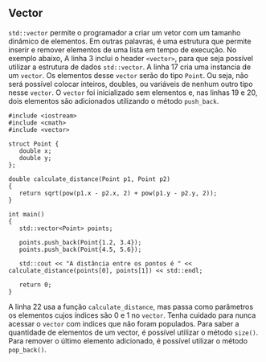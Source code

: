 ## Vector

`std::vector` permite o programador a criar um vetor com um tamanho dinâmico de elementos. Em outras palavras, é uma estrutura que permite inserir e remover elementos de uma lista em tempo de execução. No exemplo abaixo, A linha 3 inclui o header `<vector>`, para que seja possível utilizar a estrutura de dados `std::vector`. A linha 17 cria uma instancia de um `vector`. Os elementos desse `vector` serão do tipo `Point`. Ou seja, não será possível colocar inteiros, doubles, ou variáveis de nenhum outro tipo nesse `vector`. O `vector` foi inicializado sem elementos e, nas linhas 19 e 20, dois elementos são adicionados utilizando o método `push_back`.

```
#include <iostream>
#include <cmath>
#include <vector>
 
struct Point {
   double x;
   double y;
};
 
double calculate_distance(Point p1, Point p2)
{
   return sqrt(pow(p1.x - p2.x, 2) + pow(p1.y - p2.y, 2));
}
 
int main()
{
   std::vector<Point> points;
 
   points.push_back(Point{1.2, 3.4});
   points.push_back(Point{4.5, 5.6});
 
   std::cout << "A distância entre os pontos é " << calculate_distance(points[0], points[1]) << std::endl;
 
   return 0;
}
```

A linha 22 usa a função `calculate_distance`, mas passa como parâmetros os elementos cujos índices são 0 e 1 no `vector`. Tenha cuidado para nunca acessar o `vector` com indices que não foram populados. Para saber a quantidade de elementos de um vector, é possível utilizar o método `size()`. Para remover o último elemento adicionado, é possível utilizar o método `pop_back()`.
